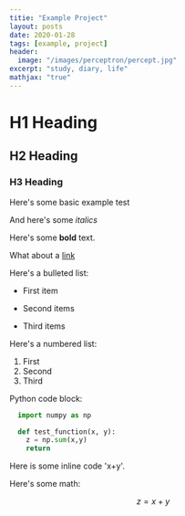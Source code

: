 ```yaml
---
titie: "Example Project"
layout: posts
date: 2020-01-28
tags: [example, project]
header:
  image: "/images/perceptron/percept.jpg"
excerpt: "study, diary, life"
mathjax: "true"
---
```


# H1 Heading 

## H2 Heading

### H3 Heading

Here's some basic example test

And here's some *italics*

Here's some **bold** text.

What about a [link](https://github.com)

Here's a bulleted list:
* First item
+ Second items
- Third items

Here's a numbered list:
1. First
2. Second
3. Third

Python code block:
```python
  import numpy as np

  def test_function(x, y):
    z = np.sum(x,y)
    return
```

Here is some inline code 'x+y'.

Here's some math:

$$z=x+y$$
